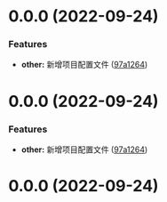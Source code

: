 # 0.0.0 (2022-09-24)

### Features

- **other:** 新增项目配置文件 ([97a1264](https://gitee.com/TimoHo/ef-ui/commits/97a1264be3624b589bee4bfe86dac36213538324))

# 0.0.0 (2022-09-24)

### Features

- **other:** 新增项目配置文件 ([97a1264](https://gitee.com/TimoHo/ef-ui/commits/97a1264be3624b589bee4bfe86dac36213538324))

# 0.0.0 (2022-09-24)
